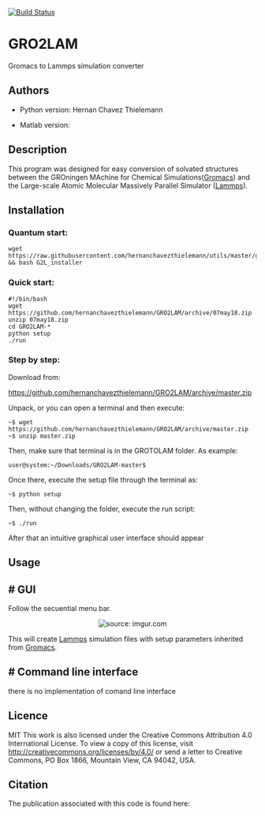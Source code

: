 
[![Build Status](https://travis-ci.org/hernanchavezthielemann/GRO2LAM.svg?branch=07may18)](https://travis-ci.org/hernanchavezthielemann/GRO2LAM)

# GRO2LAM
Gromacs to Lammps simulation converter

## Authors

- Python version:
    Hernan Chavez Thielemann

- Matlab version:

## Description
This program was designed for easy conversion of solvated structures between 
the GROningen MAchine for Chemical Simulations([Gromacs]) and the 
Large-scale Atomic Molecular Massively Parallel Simulator ([Lammps]).

## Installation

### Quantum start:

    wget https://raw.githubusercontent.com/hernanchavezthielemann/utils/master/grotolam/G2L_installer && bash G2L_installer
    
### Quick start:

    #!/bin/bash
    wget https://github.com/hernanchavezthielemann/GRO2LAM/archive/07may18.zip
    unzip 07may18.zip
    cd GRO2LAM-*
    python setup
    ./run


### Step by step:

Download from:

https://github.com/hernanchavezthielemann/GRO2LAM/archive/master.zip

Unpack, or you can open a terminal and then execute:
    
    ~$ wget https://github.com/hernanchavezthielemann/GRO2LAM/archive/master.zip
    ~$ unzip master.zip
    
Then, make sure that terminal is in the GROTOLAM folder. As example:
    
    user@system:~/Downloads/GRO2LAM-master$
    
Once there, execute the setup file through the terminal as:
    
    ~$ python setup
Then, without changing the folder, execute the run script:
    
    ~$ ./run
After that an intuitive graphical user interface should appear


## Usage

## # GUI
   Follow the secuential menu bar.
   
   <p align='center'><img src="https://imgur.com/a/rm1myNi" title="source: imgur.com" /></p>
   
   This will create [Lammps] simulation files with setup parameters inherited from [Gromacs].
    
## # Command line interface
   there is no implementation of comand line interface


## Licence
   MIT
   This work is also licensed under the Creative Commons Attribution 4.0 International License. 
   To view a copy of this license, visit http://creativecommons.org/licenses/by/4.0/ or send a letter to Creative Commons, 
   PO Box 1866, Mountain View, CA 94042, USA.

## Citation
   The publication associated with this code is found here:



[Lammps]: http://lammps.sandia.gov/
[Gromacs]: http://www.gromacs.org/
